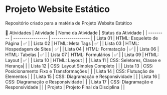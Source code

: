 # Projeto Website Estático

Repositório criado para a matéria de Projeto Website Estático  

:page_facing_up: Atividades
| Atividade | Nome da Atividade | Status da Atividade |
| --------- | ----------------- | ------------------- |
| Lista 01  | HTML: Esqueleto de Página | :white_check_mark: |
| Lista 02  | HTML: Meta Tags   |         :white_check_mark: |
| Lista 03  | HTML: Hospedagem de Sites | :white_check_mark: |
| Lista 04  | HTML: Formatação | :white_check_mark: |
| Lista 06  | HTML: Tabelas | :white_check_mark: |
| Lista 07  | HTML: Formulários | :white_check_mark: |
| Lista 09  | HTML: Layout | :white_check_mark: |
| Lista 10  | HTML: Layout | |
| Lista 11  | CSS: Seletores, Classe e Herança| |
| Lista 12  | CSS: Layout Simples Completo | |
| Lista 13  | CSS: Posicionamento Fixo e Transformações | |
| Lista 14  | CSS: Flutuação de Elementos | |
| Lista 15  | CSS: Diagramação e Responsividade | |
| Lista 16  | CSS: Diagramação e Responsividade | |
| Lista 17  | CSS: Diagramação e Responsividade | |
| Projeto   | Projeto Final da Disciplina | |
